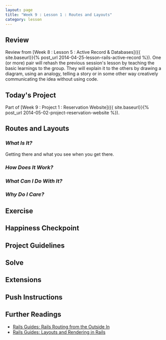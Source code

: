 ```yaml
---
layout: page
title: "Week 9 : Lesson 1 : Routes and Layouts"
category: lesson
---
```


## Review

Review from [Week 8 : Lesson 5 : Active Record & Databases]({{ site.baseurl}}{% post_url 2014-04-25-lesson-rails-active-record %}).  One (or more) pair will rehash the previous session's lesson by teaching the basic learnings to the group.  They will explain it to the others by drawing a diagram, using an analogy, telling a story or in some other way creatively communicating the idea without using code.

## Today's Project

Part of [Week 9 : Project 1 : Reservation Website]({{ site.baseurl}}{% post_url 2014-05-02-project-reservation-website %}).

## Routes and Layouts

### _What Is It?_

Getting there and what you see when you get there.

### _How Does It Work?_

### _What Can I Do With It?_

### _Why Do I Care?_

## Exercise

## Happiness Checkpoint

## Project Guidelines

## Solve

## Extensions

## Push Instructions

## Further Readings

* [Rails Guides: Rails Routing from the Outside In](http://guides.rubyonrails.org/routing.html)
* [Rails Guides: Layouts and Rendering in Rails](http://guides.rubyonrails.org/layouts_and_rendering.html)

